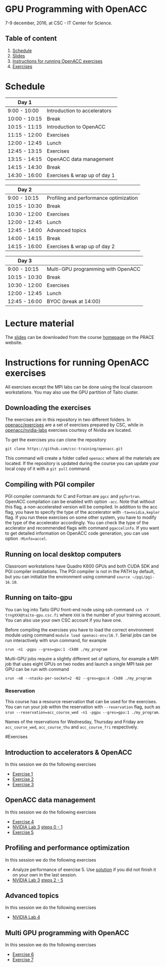 # GPU Programming with OpenACC

7-9 december, 2016, at CSC - IT Center for Science.

## Table of content
 1. [Schedule](#schedule)
 2. [Slides](#lecture-material)
 3. [Instructions for running OpenACC exercises](#instructions-for-running-openacc-exercises)
 4. [Exercises](#exercises)




# Schedule


| Day 1         |                              |
| ------------- | ----------------------------
| 9:00  - 10:00 | Introduction to accelerators
| 10:00 - 10:15 | Break                        
| 10:15 - 11:15 | Introduction to OpenACC  
| 11:15 - 12:00 | Exercises
| 12:00 - 12:45 | Lunch
| 12:45 - 13:15 | Exercises
| 13:15 - 14:15 | OpenACC data management
| 14:15 - 14:30 | Break
| 14:30 - 16:00 | Exercises & wrap up of day 1


| Day 2         |                              |
| ------------- | ----------------------------
| 9:00  - 10:15 | Profiling and performance optimization
| 10:15 - 10:30 | Break
| 10:30 - 12:00 | Exercises
| 12:00 - 12:45 | Lunch
| 12:45 - 14:00 | Advanced topics
| 14:00 - 14:15 | Break
| 14:15 - 16:00 | Exercises & wrap up of day 2

| Day 3         |                              |
| ------------- | ----------------------------
| 9:00  - 10:15 | Multi-GPU programming with OpenACC
| 10:15 - 10:30 | Break
| 10:30 - 12:00 | Exercises
| 12:00 - 12:45 | Lunch
| 12:45 - 16:00 | BYOC (break at 14:00)


# Lecture material

The [slides](https://events.prace-ri.eu/event/562/material/slides/) can be downloaded from the course [homepage](https://events.prace-ri.eu/event/562/) on the PRACE website.

# Instructions for running OpenACC exercises

All exercises except the MPI labs can be done using the local classroom
workstations. You may also use the GPU partition of Taito cluster.


## Downloading the exercises

The exercises are in this repository in two different folders. In
[openacc/exercises](/exercises/) are a set of exercises prepared by
CSC, while in [openacc/nvidia-labs](/nvidia-labs/) exercises courtesy
of Nvidia are located.

To get the exercises you can clone the repository

```
git clone https://github.com/csc-training/openacc.git
```

This command will create a folder called ```openacc``` where all the
materials are located. If the repository is updated during the course
you can update your local copy of it with a ```git pull``` command.

## Compiling with PGI compiler

PGI compiler commands for C and Fortran are ```pgcc``` and
```pgfortran```.  OpenACC compilation can be enabled with option
```-acc```. Note that without this flag, a non-accelerated version
will be compiled. In addition to the acc flag, you have to specify the
type of the accelerator with ```-ta=nvidia,kepler``` flag.  If you run
these exercises on some other system, you have to modify the type of
the accelerator accordingly. You can check the type of the acclerator
and recommended flags with command ```pgaccelinfo```. If you want to
get detailed information on OpenACC code generation, you can use
option ```-Minfo=accel```.

## Running on local desktop computers

Classroom workstations have Quadro K600 GPUs and both CUDA SDK and PGI
compiler installations. The PGI compiler is not in the PATH by default, but
you can initialize the environment using command ```source ~/pgi/pgi-16.10```.


## Running on taito-gpu

You can log into Taito GPU front-end node using ssh command ```ssh -Y
trngXXX@taito-gpu.csc.fi``` where ```XXX``` is the number of your training
account. You can also use your own CSC account if you have one.

Before compiling the exercises you have to load the correct environment module
using command ```module load openacc-env/16.7```. Serial jobs can be run
interactively with srun command, for example
```
srun -n1 -pgpu --gres=gpu:1 -Ck80 ./my_program
```

Multi-GPU jobs require a slightly different set of options, for example a MPI
job that uses eight GPUs on two nodes and launch a single MPI task per GPU can
be run with command
```
srun -n8 --ntasks-per-socket=2 -N2 --gres=gpu:4 -Ck80 ./my_program
```

### Reservation

This course has a resource reservation that can be used for the exercises. You
can run your job within the reservation with ```--reservation``` flag, such as
```srun --reservation=acc_course_wed -n1 -pgpu --gres=gpu:1 ./my_program```.

Names of the reservations for Wednesday, Thursday and Friday are
```acc_course_wed```, ```acc_course_thu``` and ```acc_course_fri```
respectively.

#Exercises


## Introduction to accelerators  & OpenACC

In this session we do the following exercises
 * [Exercise 1 ](/exercises/ex1/)
 * [Exercise 2 ](/exercises/ex2/)
 * [Exercise 3 ](/exercises/ex3/)

## OpenACC data management

In this session we do the following exercises
 * [Exercise 4 ](/exercises/ex4/)
 * [NVIDIA Lab 3](/nvidia-labs/lab3/) [steps 0 - 1](/nvidia-labs/lab3/steps-0-1.md)
 * [Exercise 5 ](/exercises/ex5/)


## Profiling and performance optimization


In this session we do the following exercises
 * Analyze performance of exercise 5. Use [solution](/exercises/ex5/solution) if you did not finish it on your own in the last session.
 * [NVIDIA Lab 3](/nvidia-labs/lab3/) [steps 2 - 5](/nvidia-labs/lab3/steps-2-5.md)



## Advanced topics
In this session we do the following exercises
 * [NVIDIA Lab 4](/nvidia-labs/lab4.pipelining/)


## Multi GPU programming with OpenACC
In this session we do the following exercises
 * [Exercise 6 ](/exercises/ex6/)
 * [Exercise 7 ](/exercises/ex7/)
